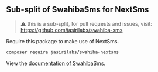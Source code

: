 ## Sub-split of SwahibaSms for NextSms

> ⚠️ this is a sub-split, for pull requests and issues, visit: https://github.com/jasirilabs/swahiba-sms

Require this package to make use of NextSms.


```bash
composer require jasirilabs/swahiba-nextsms
```

View the [documentation of SwahibaSms]().
